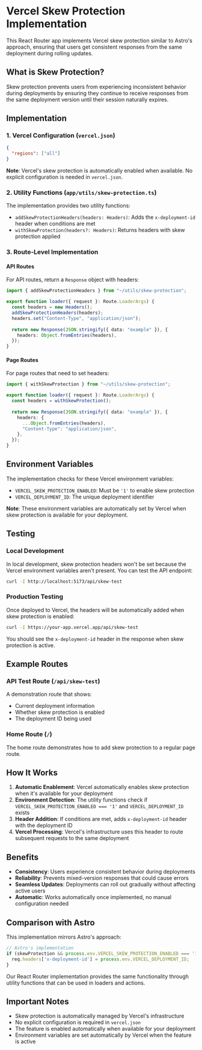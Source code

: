 # Vercel Skew Protection Implementation

This React Router app implements Vercel skew protection similar to Astro's approach, ensuring that users get consistent responses from the same deployment during rolling updates.

## What is Skew Protection?

Skew protection prevents users from experiencing inconsistent behavior during deployments by ensuring they continue to receive responses from the same deployment version until their session naturally expires.

## Implementation

### 1. Vercel Configuration (`vercel.json`)

```json
{
  "regions": ["all"]
}
```

**Note**: Vercel's skew protection is automatically enabled when available. No explicit configuration is needed in `vercel.json`.

### 2. Utility Functions (`app/utils/skew-protection.ts`)

The implementation provides two utility functions:

- `addSkewProtectionHeaders(headers: Headers)`: Adds the `x-deployment-id` header when conditions are met
- `withSkewProtection(headers?: Headers)`: Returns headers with skew protection applied

### 3. Route-Level Implementation

#### API Routes

For API routes, return a `Response` object with headers:

```typescript
import { addSkewProtectionHeaders } from "~/utils/skew-protection";

export function loader({ request }: Route.LoaderArgs) {
  const headers = new Headers();
  addSkewProtectionHeaders(headers);
  headers.set("Content-Type", "application/json");
  
  return new Response(JSON.stringify({ data: "example" }), {
    headers: Object.fromEntries(headers),
  });
}
```

#### Page Routes

For page routes that need to set headers:

```typescript
import { withSkewProtection } from "~/utils/skew-protection";

export function loader({ request }: Route.LoaderArgs) {
  const headers = withSkewProtection();
  
  return new Response(JSON.stringify({ data: "example" }), {
    headers: {
      ...Object.fromEntries(headers),
      "Content-Type": "application/json",
    },
  });
}
```

## Environment Variables

The implementation checks for these Vercel environment variables:

- `VERCEL_SKEW_PROTECTION_ENABLED`: Must be `'1'` to enable skew protection
- `VERCEL_DEPLOYMENT_ID`: The unique deployment identifier

**Note**: These environment variables are automatically set by Vercel when skew protection is available for your deployment.

## Testing

### Local Development

In local development, skew protection headers won't be set because the Vercel environment variables aren't present. You can test the API endpoint:

```bash
curl -I http://localhost:5173/api/skew-test
```

### Production Testing

Once deployed to Vercel, the headers will be automatically added when skew protection is enabled:

```bash
curl -I https://your-app.vercel.app/api/skew-test
```

You should see the `x-deployment-id` header in the response when skew protection is active.

## Example Routes

### API Test Route (`/api/skew-test`)

A demonstration route that shows:
- Current deployment information
- Whether skew protection is enabled
- The deployment ID being used

### Home Route (`/`)

The home route demonstrates how to add skew protection to a regular page route.

## How It Works

1. **Automatic Enablement**: Vercel automatically enables skew protection when it's available for your deployment
2. **Environment Detection**: The utility functions check if `VERCEL_SKEW_PROTECTION_ENABLED === '1'` and `VERCEL_DEPLOYMENT_ID` exists
3. **Header Addition**: If conditions are met, adds `x-deployment-id` header with the deployment ID
4. **Vercel Processing**: Vercel's infrastructure uses this header to route subsequent requests to the same deployment

## Benefits

- **Consistency**: Users experience consistent behavior during deployments
- **Reliability**: Prevents mixed-version responses that could cause errors
- **Seamless Updates**: Deployments can roll out gradually without affecting active users
- **Automatic**: Works automatically once implemented, no manual configuration needed

## Comparison with Astro

This implementation mirrors Astro's approach:

```javascript
// Astro's implementation
if (skewProtection && process.env.VERCEL_SKEW_PROTECTION_ENABLED === '1') {
  req.headers['x-deployment-id'] = process.env.VERCEL_DEPLOYMENT_ID;
}
```

Our React Router implementation provides the same functionality through utility functions that can be used in loaders and actions.

## Important Notes

- Skew protection is automatically managed by Vercel's infrastructure
- No explicit configuration is required in `vercel.json`
- The feature is enabled automatically when available for your deployment
- Environment variables are set automatically by Vercel when the feature is active 